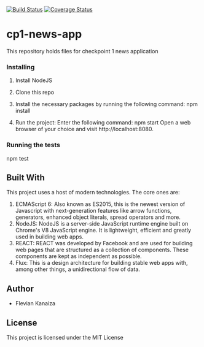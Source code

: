 [![Build Status](https://travis-ci.org/FlevianK/cp1-news-app.svg?branch=master)](https://travis-ci.org/FlevianK/cp1-news-app)
[![Coverage Status](https://coveralls.io/repos/github/FlevianK/cp1-news-app/badge.svg?branch=master)](https://coveralls.io/github/FlevianK/cp1-news-app?branch=master)

# cp1-news-app
This repository holds files for checkpoint 1 news application

### Installing

1. Install NodeJS

2. Clone this repo

2. Install the necessary packages by running the following command: npm install

3. Run the project: Enter the following command: npm start Open a web browser of your choice and visit http://localhost:8080.

### Running the tests

npm test

## Built With

This project uses a host of modern technologies. The core ones are:

1. ECMAScript 6: Also known as ES2015, this is the newest version of Javascript with next-generation features like arrow functions, generators, enhanced object literals, spread operators and more.
2. NodeJS: NodeJS is a server-side JavaScript runtime engine built on Chrome's V8 JavaScript engine. It is lightweight, efficient and greatly used in building web apps.
3. REACT: REACT was developed by Facebook and are used for building web pages that are structured as a collection of components. These components are kept as independent as possible.
4. Flux: This is a design architecture for building stable web apps with, among other things, a unidirectional flow of data.

## Author

* Flevian Kanaiza

## License

This project is licensed under the MIT License

